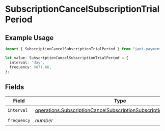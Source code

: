 # SubscriptionCancelSubscriptionTrialPeriod

## Example Usage

```typescript
import { SubscriptionCancelSubscriptionTrialPeriod } from "jani-payments/models/operations";

let value: SubscriptionCancelSubscriptionTrialPeriod = {
  interval: "day",
  frequency: 8671.68,
};
```

## Fields

| Field                                                                                                                                                          | Type                                                                                                                                                           | Required                                                                                                                                                       | Description                                                                                                                                                    |
| -------------------------------------------------------------------------------------------------------------------------------------------------------------- | -------------------------------------------------------------------------------------------------------------------------------------------------------------- | -------------------------------------------------------------------------------------------------------------------------------------------------------------- | -------------------------------------------------------------------------------------------------------------------------------------------------------------- |
| `interval`                                                                                                                                                     | [operations.SubscriptionCancelSubscriptionSubscriptionResponseInterval](../../models/operations/subscriptioncancelsubscriptionsubscriptionresponseinterval.md) | :heavy_check_mark:                                                                                                                                             | N/A                                                                                                                                                            |
| `frequency`                                                                                                                                                    | *number*                                                                                                                                                       | :heavy_check_mark:                                                                                                                                             | N/A                                                                                                                                                            |